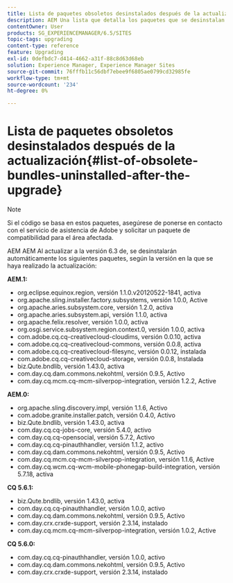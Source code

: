 ```yaml
---
title: Lista de paquetes obsoletos desinstalados después de la actualización
description: AEM Una lista que detalla los paquetes que se desinstalan automáticamente al actualizar a la versión 6.3 de.
contentOwner: User
products: SG_EXPERIENCEMANAGER/6.5/SITES
topic-tags: upgrading
content-type: reference
feature: Upgrading
exl-id: 0defbdc7-d414-4662-a31f-88c8d63d68eb
solution: Experience Manager, Experience Manager Sites
source-git-commit: 76fffb11c56dbf7ebee9f6805ae0799cd32985fe
workflow-type: tm+mt
source-wordcount: '234'
ht-degree: 0%

---
```


# Lista de paquetes obsoletos desinstalados después de la actualización{#list-of-obsolete-bundles-uninstalled-after-the-upgrade}

>[!NOTE]
>
>Si el código se basa en estos paquetes, asegúrese de ponerse en contacto con el servicio de asistencia de Adobe y solicitar un paquete de compatibilidad para el área afectada.

AEM AEM Al actualizar a la versión 6.3 de, se desinstalarán automáticamente los siguientes paquetes, según la versión en la que se haya realizado la actualización:

**AEM.1:**

* org.eclipse.equinox.region, versión 1.1.0.v20120522-1841, activa
* org.apache.sling.installer.factory.subsystems, versión 1.0.0, Active
* org.apache.aries.subsystem.core, versión 1.2.0, activa
* org.apache.aries.subsystem.api, versión 1.1.0, activa
* org.apache.felix.resolver, versión 1.0.0, activa
* org.osgi.service.subsystem.region.context.0, versión 1.0.0, activa
* com.adobe.cq.cq-creativecloud-cloudims, versión 0.0.10, activa
* com.adobe.cq.cq-creativecloud-commons, versión 0.0.8, activa
* com.adobe.cq.cq-creativecloud-filesync, versión 0.0.12, instalada
* com.adobe.cq.cq-creativecloud-storage, versión 0.0.8, Instalada
* biz.Qute.bndlib, versión 1.43.0, activa
* com.day.cq.dam.commons.nekohtml, versión 0.9.5, Activo
* com.day.cq.mcm.cq-mcm-silverpop-integration, versión 1.2.2, Active

**AEM.0:**

* org.apache.sling.discovery.impl, versión 1.1.6, Activo
* com.adobe.granite.installer.patch, versión 0.4.0, Activo
* biz.Qute.bndlib, versión 1.43.0, activa
* com.day.cq.cq-jobs-core, versión 5.4.0, activo
* com.day.cq.cq-opensocial, versión 5.7.2, Activo
* com.day.cq.cq-pinauthhandler, versión 1.1.2, activo
* com.day.cq.dam.commons.nekohtml, versión 0.9.5, Activo
* com.day.cq.mcm.cq-mcm-silverpop-integration, versión 1.1.6, Active
* com.day.cq.wcm.cq-wcm-mobile-phonegap-build-integration, versión 5.7.18, activa

**CQ 5.6.1:**

* biz.Qute.bndlib, versión 1.43.0, activa
* com.day.cq.cq-pinauthhandler, versión 1.0.0, activo
* com.day.cq.dam.commons.nekohtml, versión 0.9.5, Activo
* com.day.crx.crxde-support, versión 2.3.14, instalado
* com.day.cq.mcm.cq-mcm-silverpop-integration, versión 1.0.2, Active

**CQ 5.6.0:**

* com.day.cq.cq-pinauthhandler, versión 1.0.0, activo
* com.day.cq.dam.commons.nekohtml, versión 0.9.5, Activo
* com.day.crx.crxde-support, versión 2.3.14, instalado

